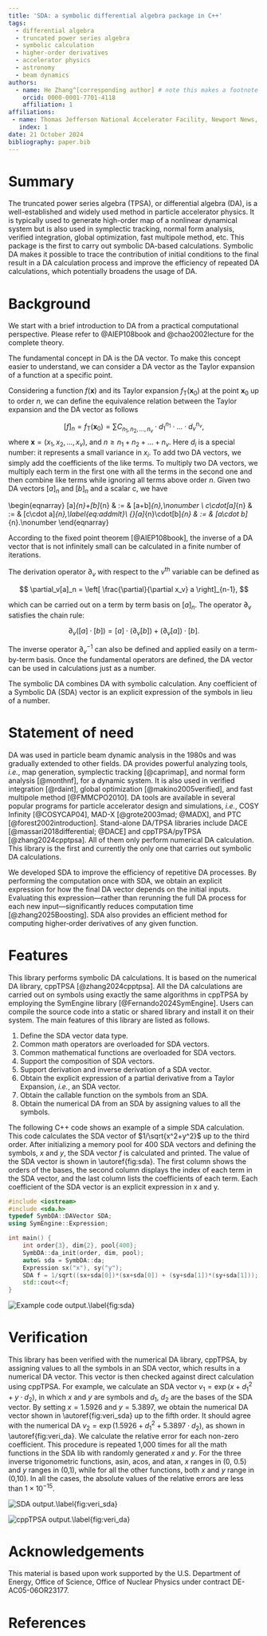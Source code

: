 ```yaml
---
title: 'SDA: a symbolic differential algebra package in C++'
tags:
  - differential algebra
  - truncated power series algebra
  - symbolic calculation
  - higher-order derivatives
  - accelerator physics
  - astronomy
  - beam dynamics
authors:
  - name: He Zhang^[corresponding author] # note this makes a footnote saying 'co-first author'
    orcid: 0000-0001-7701-4118
    affiliation: 1 
affiliations:
 - name: Thomas Jefferson National Accelerator Facility, Newport News, VA 23606, USA
   index: 1
date: 21 October 2024
bibliography: paper.bib
---
```


# Summary

The truncated power series algebra (TPSA), or differential algebra (DA), is a well-established and widely used method in particle accelerator physics. It is typically used to generate high-order map of a nonlinear dynamical system but is also used in symplectic tracking, normal form analysis, verified integration, global optimization, fast multipole method, etc.  This package is the first  to carry out symbolic DA-based calculations. Symbolic DA makes it possible to trace the contribution of initial conditions to the final result in a DA calculation process and improve the efficiency of  repeated DA calculations, which potentially broadens the usage of DA. 

# Background

We start with a brief introduction to DA from a practical computational perspective. Please refer to @AIEP108book and @chao2002lecture  for the complete theory.

The fundamental concept in DA is the DA vector. To make this concept easier to understand, we can consider a DA vector as the Taylor expansion of a function at a specific point.  

Considering a function $f(\mathbf{x})$ and its Taylor expansion $f_{\mathrm{T}}(\mathbf{x}_0)$  at the point $\mathbf{x}_0$ up to order $n$, we can define  the equivalence relation between the Taylor expansion and the DA vector as follows

$$ [f]_n = f_{\mathrm{T}}(\mathbf{x}_0) = \sum {C_{n_1,n_2, ..., n_v}} \cdot d_1^{n_1} \cdot \dots \cdot d_v^{n_v}, $$ where $\mathbf{x} = (x_1, x_2, \dots, x_v)$, and $n \ge n_1 + n_2 + \dots + n_v$. Here $d_i$ is a special number: it represents a small variance in $x_i$. To add two DA vectors, we simply add  the coefficients of the like terms. To multiply two DA vectors, we multiply each term in the first one with all the terms in the second one and  then combine like terms while ignoring all terms above order $n$. Given two DA vectors $[a]_n$ and $[b]_n$ and a scalar c, we have

\begin{eqnarray}
[a]_{n}+[b]_{n} & := & [a+b]_{n},\nonumber \\
c\cdot[a]_{n} & := & [c\cdot a]_{n},\label{eq:addmlt}\\
{}[a]_{n}\cdot[b]_{n} & := & [a\cdot b]_{n}.\nonumber 
\end{eqnarray}

According to the fixed point theorem  [@AIEP108book], the inverse of a DA vector that is not infinitely small can be calculated in a finite number of iterations. 

The derivation operator $\partial_v$ with respect to the $v^{\mathrm{th}}$ variable can be defined as 

$$ \partial_v[a]_n = \left[ \frac{\partial}{\partial x_v} a \right]_{n-1}, $$

which can be carried out on a term by term basis on $[a]_n$. The operator $\partial_v$ satisfies the chain rule:

$$ \partial_v([a]\cdot [b]) = [a]\cdot (\partial_v [b]) + (\partial_v [a])\cdot [b]. $$

The inverse operator $\partial^{-1}_v$ can also be defined and applied easily on a term-by-term basis. Once the fundamental operators are defined, the DA vector can be used in calculations just as a number.

The symbolic DA combines DA with symbolic calculation. Any coefficient of a Symbolic DA (SDA) vector is an explicit expression of the symbols in lieu of a number.  

# Statement of need
DA was used in particle beam dynamic analysis in the 1980s and was gradually extended to other fields. DA provides powerful analyzing tools, *i.e.*, map generation,  symplectic tracking [@caprimap], and normal form analysis [@monthnf], for a dynamic system. It is also used in verified integration [@rdaint], global optimization [@makino2005verified], and fast multipole method [@FMMCPO2010].   DA tools are available in several popular programs for particle accelerator design and simulations, *i.e.*,  COSY Infinity [@COSYCAP04], MAD-X [@grote2003mad; @MADX], and PTC [@forest2002introduction]. Stand-alone DA/TPSA libraries include DACE [@massari2018differential; @DACE] and cppTPSA/pyTPSA [@zhang2024cpptpsa]. All of them only perform numerical DA calculation. This library is the first and currently the only one that carries out symbolic DA calculations. 

We developed SDA to improve the efficiency of repetitive DA processes. By performing the computation once with SDA, we obtain an explicit expression for how the final DA vector depends on the initial inputs. Evaluating this expression—rather than rerunning the full DA process for each new input—significantly reduces computation time  [@zhang2025Boosting]. SDA also provides an efficient method for computing higher‐order derivatives of any given function.

# Features

This library performs symbolic DA calculations. It is based on the numerical DA library, cppTPSA [@zhang2024cpptpsa]. All the DA calculations are carried out on symbols using exactly the same algorithms in cppTPSA by employing the SymEngine library [@Fernando2024SymEngine]. Users can compile the source code into a static or shared library and install it on their system. The main features of this library are listed as follows. 

1. Define the SDA vector data type.
1. Common math operators are overloaded for SDA vectors.
2. Common mathematical functions are overloaded for SDA vectors. 
3. Support the composition of SDA vectors. 
4. Support derivation and inverse derivation of a SDA vector.
5. Obtain the explicit expression of a partial derivative from a Taylor Expansion, *i.e.*, an SDA vector. 
6. Obtain the callable function on the symbols from an SDA.
7. Obtain the numerical DA from an SDA by assigning values to all the symbols.

The following C++ code shows an example of a simple SDA calculation. This code calculates the SDA vector of $1/\sqrt{x^2+y^2}$ up to the third order.   After initializing a memory pool for 400 SDA vectors and defining the symbols, $x$ and $y$, the SDA vector $f$ is calculated and printed. The value of the SDA vector is shown in \autoref{fig:sda}. The first column shows the orders of the bases, the second column displays the index of each term in the SDA vector, and the last column lists the coefficients of each term. Each coefficient of the SDA vector is an explicit expression in x and y. 

```c++
#include <iostream>
#include <sda.h>
typedef SymbDA::DAVector SDA;
using SymEngine::Expression;

int main() {
    int order{3}, dim{2}, pool{400};
    SymbDA::da_init(order, dim, pool);
    auto& sda = SymbDA::da;
    Expression sx("x"), sy("y");
    SDA f = 1/sqrt((sx+sda[0])*(sx+sda[0]) + (sy+sda[1])*(sy+sda[1]));
    std::cout<<f;
}
```

![Example code output.\label{fig:sda}](fig_sda.png)

 

# Verification

This library has been verified with the numerical DA library, cppTPSA, by assigning values to all the symbols in an SDA vector, which results in a numerical DA vector. This vector is then checked against direct calculation using cppTPSA. For example, we calculate an SDA vector $v_1 = \exp(x + d_1^2 + y\cdot d_2)$, in which $x$ and $y$ are symbols and $d_1$, $d_2$ are the bases of the SDA vector. By setting $x=1.5926$ and $y=5.3897$, we obtain the numerical DA vector shown in \autoref{fig:veri_sda} up to the fifth order. It should agree with the numerical DA $v_2 = \exp(1.5926 + d_1^2 + 5.3897\cdot d_2)$, as shown in \autoref{fig:veri_da}. We calculate the relative error for each non-zero coefficient. This procedure is repeated 1,000 times for all the math functions in the SDA lib with randomly generated $x$ and $y$. For the three inverse trigonometric functions, asin, acos, and atan, $x$ ranges in (0, 0.5) and $y$ ranges in (0,1), while for all the other functions, both $x$ and $y$ range in (0,10). In all the cases, the absolute values of the relative errors are less than $1\times 10^{-15}$. 




![SDA output.\label{fig:veri_sda}](fig_veri_sda.png)

![cppTPSA output.\label{fig:veri_da}](fig_veri_da.png)




# Acknowledgements

This material is based upon work supported by the U.S. Department of Energy, Office of Science, Office of Nuclear Physics under contract DE-AC05-06OR23177.



# References

